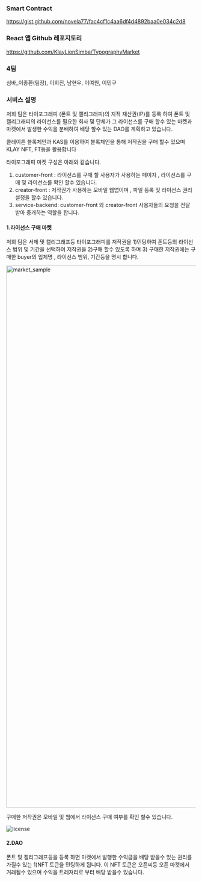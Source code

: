 ### Smart Contract
https://gist.github.com/novela77/fac4cf1c4aa6df4d4892baa0e034c2d8

### React 앱 Github 레포지토리 
https://github.com/KlayLionSimba/TypographyMarket
 
### 4팀
심바_이종환(팀장), 이희진, 남현우, 이여원, 이민구
 
### 서비스 설명 

저희 팀은 타이포그래피 (폰트 및 캘리그래피)의 지적 재산권(IP)를 등록 하여 폰트 및 캘리그래피의 라이선스를 필요한
회사 및 단체가 그 라이선스를 구매 할수 있는 마켓과 마켓에서 발생한 수익을 분배하여 배당 할수 있는 DAO를 계획하고 있습니다.

클레이튼 블록체인과 KAS를 이용하여 블록체인을 통해 저작권을 구매 할수 있으며 KLAY NFT, FT등을 활용합니다 


타이포그래피 마켓 구성은 아래와 같습니다.

1. customer-front : 라이선스를 구매 할 사용자가 사용하는 페이지 , 라이선스를 구매 및 라이선스를 확인 할수 있습니다.
2. creator-front : 저작권가 사용하는 모바일 웹앱이며 , 파일 등록 및 라이선스 권리 설정을 할수 있습니다. 
3. service-backend: customer-front 와 creator-front 사용자들의 요청을 전달 받아 중개하는 역할을 합니다.

#### 1.라이선스 구매 마켓
저희 팀은 서체 및 캘리그래프등 타이포그래피를 저작권을 1)민팅하여 
폰트등의 라이선스 범위 및 기간을 선택하여 저작권을 2)구매 할수 있도록 하며
3) 구매한 저작권에는 구매한 buyer의 업체명 , 라이선스 범위, 기간등을 명시 합니다.

<img width="1441" alt="market_sample" src="https://user-images.githubusercontent.com/28801061/152287851-a19428d6-eda7-4202-93eb-9cb994d437dc.png">

구매한 저작권은 모바일 및 웹에서 라이선스 구매 여부를 확인 할수 있습니다. 

![license](https://user-images.githubusercontent.com/28801061/152295354-aba8fa2f-011d-4c49-ab8a-8af49b833e38.png)

  
#### 2.DAO
폰트 및 캘리그래프등을 등록 하면 마켓에서 발행한 수익금을 배당 받을수 있는 권리를 가질수 있는
1)NFT 토큰을 민팅하게 됩니다. 이 NFT 토큰은 오픈씨등 오픈 마켓에서 거래될수 있으며 수익을 
트레져리로 부터 배당 받을수 있습니다.
 
